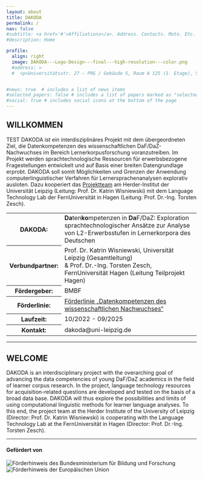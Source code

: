 ```yaml
---
layout: about
title: DAKODA
permalink: /
nav: false
#subtitle: <a href='#'>Affiliations</a>. Address. Contacts. Moto. Etc.
#description: Home

profile:
  align: right
  image: DAKODA---Logo-Design---final---high-resolution---color.png
  #address: >
  #  <p>Universitätsstr. 27 – PRG / Gebäude 5, Raum A 125 (1. Etage), 58097 Hagen</p>


#news: true  # includes a list of news items
#selected_papers: false # includes a list of papers marked as "selected={true}"
#social: true # includes social icons at the bottom of the page
---
```


## WILLKOMMEN

TEST
DAKODA ist ein interdisziplinäres Projekt mit dem übergeordneten Ziel, die Datenkompetenzen des wissenschaftlichen DaF/DaZ-Nachwuchses im Bereich Lernerkorpusforschung voranzutreiben. Im Projekt werden sprachtechnologische Ressourcen für erwerbsbezogene Fragestellungen entwickelt und auf Basis einer breiten Datengrundlage erprobt. DAKODA soll somit Möglichkeiten und Grenzen der Anwendung computerlinguistischer Verfahren für Lernersprachenanalysen explorativ ausloten. Dazu kooperiert das [Projektteam](https://dakoda-project.github.io/dakoda-webpage/team/) am Herder-Institut der Universität Leipzig (Leitung: Prof. Dr. Katrin Wisniewski) mit dem Language Technology Lab der FernUniversität in Hagen (Leitung: Prof. Dr.-Ing. Torsten Zesch).

<table>
    <tr>
      <th>DAKODA: </th>
      <td><b>Da</b>ten<b>ko</b>mpetenzen in <b>Da</b>F/DaZ: Exploration sprachtechnologischer Ansätze zur Analyse von L2-Erwerbsstufen in Lernerkorpora des Deutschen</td>
    </tr>
    <tr>
      <th>Verbundpartner: </th>
      <td>Prof. Dr. Katrin Wisniewski, Universität Leipzig (Gesamtleitung)<br> & Prof. Dr.-Ing. Torsten Zesch, FernUniversität Hagen (Leitung Teilprojekt Hagen)</td>
    </tr>
    <tr>
      <th>Fördergeber: </th>
      <td>BMBF</td>
    </tr>
    <tr>
      <th>Förderlinie: </th>
      <td><a href="https://www.bildung-forschung.digital/digitalezukunft/de/wissen/forschungsdaten/datenkompetenzen-wiss-nachwuchs/datenkompetenz-wiss-nachwuchs_node.html">Förderlinie „Datenkompetenzen des wissenschaftlichen Nachwuchses“</a></td>
    </tr>
    <tr>
      <th>Laufzeit: </th>
      <td>10/2022 - 09/2025</td>
    </tr>
    <tr>
      <th>Kontakt: </th>
      <td>dakoda@uni-leipzig.de</td> 
    </tr>

  </table>

***

## WELCOME

DAKODA is an interdisciplinary project with the overarching goal of advancing the data competencies of young DaF/DaZ academics in the field of learner corpus research. In the project, language technology resources for acquisition-related questions are developed and tested on the basis of a broad data base. DAKODA will thus explore the possibilities and limits of using computational linguistic methods for learner language analyses. To this end, the project team at the Herder Institute of the University of Leipzig (Director: Prof. Dr. Katrin Wisniewski) is cooperating with the Language Technology Lab at the FernUniversität in Hagen (Director: Prof. Dr.-Ing. Torsten Zesch).

***

#### Gefördert von

<!--- <img src="./assets/img/Foerderhinweis_EU_horizontal.jpg" alt="Alt-Text" title="" /> --->

<div class="container">
  <div class="row">
    <div class="col">
      <img src="./assets/img/Foerderhinweis_BMBF.jpg" class="img-fluid" alt="Förderhinweis des Bundesministerium für Bildung und Forschung" title="" />
    </div>
    <div class="col">
      <img src="./assets/img/Foerderhinweis_EU_vertikal.jpg" class="img-fluid" alt="Förderhinweis der Europäischen Union" title="" />
    </div>
  </div>
</div>  
